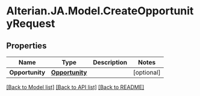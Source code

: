 # Alterian.JA.Model.CreateOpportunityRequest

## Properties

Name | Type | Description | Notes
------------ | ------------- | ------------- | -------------
**Opportunity** | [**Opportunity**](Opportunity.md) |  | [optional] 

[[Back to Model list]](../README.md#documentation-for-models) [[Back to API list]](../README.md#documentation-for-api-endpoints) [[Back to README]](../README.md)

